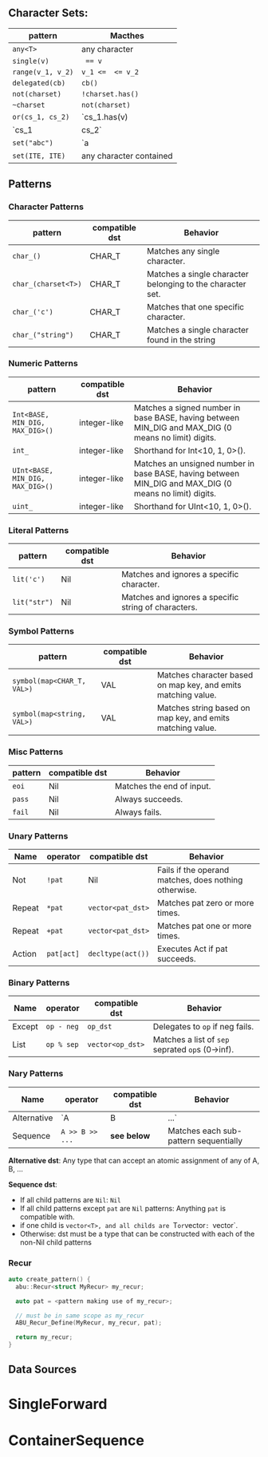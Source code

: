 ## Character Sets:
pattern                        | Macthes                      |
-------------------------------|------------------------------|
`any<T>`                       | any character                |
`single(v)`                    | ` == v`                      |
`range(v_1, v_2)`              | `v_1 <=  <= v_2`             |
`delegated(cb)`                | `cb()`                       |
`not(charset)`                 | `!charset.has()`             |
`~charset`                     | `not(charset)`               |
`or(cs_1, cs_2)`               | `cs_1.has(v) || cs_2.has(v)` |
`cs_1 | cs_2`                  | `or(CS_1, CS_2)`             |
`set("abc")`                   | `a | b | c`                  |
`set(ITE, ITE)`                | any character contained      |


## Patterns

### Character Patterns
pattern                         | compatible dst      | Behavior                                                   
--------------------------------|---------------------|------------------------------------------------------------
`char_()`                       | CHAR_T              | Matches any single character.
`char_(charset<T>)`             | CHAR_T              | Matches a single character belonging to the character set.
`char_('c')`                    | CHAR_T              | Matches that one specific character.
`char_("string")`               | CHAR_T              | Matches a single character found in the string

### Numeric Patterns
pattern                         | compatible dst      | Behavior                                                   
--------------------------------|---------------------|------------------------------------------------------------
`Int<BASE, MIN_DIG, MAX_DIG>()` | integer-like        | Matches a signed number in base BASE, having between MIN_DIG and MAX_DIG (0 means no limit) digits.
`int_`                          | integer-like        | Shorthand for Int<10, 1, 0>().
`UInt<BASE, MIN_DIG, MAX_DIG>()`| integer-like        | Matches an unsigned number in base BASE, having between MIN_DIG and MAX_DIG (0 means no limit) digits.
`uint_`                         | integer-like        | Shorthand for UInt<10, 1, 0>().

### Literal Patterns
pattern                         | compatible dst      | Behavior                                                   
--------------------------------|---------------------|------------------------------------------------------------
`lit('c')`                      | Nil                 | Matches and ignores a specific character.
`lit("str")`                    | Nil                 | Matches and ignores a specific string of characters.

### Symbol Patterns
pattern                         | compatible dst      | Behavior                                                   
--------------------------------|---------------------|------------------------------------------------------------
`symbol(map<CHAR_T, VAL>)`      | VAL                 | Matches character based on map key, and emits matching value.
`symbol(map<string, VAL>)`      | VAL                 | Matches string based on map key, and emits matching value.

### Misc Patterns
pattern                         | compatible dst      | Behavior                                                   
--------------------------------|---------------------|------------------------------------------------------------
`eoi`                           | Nil                 | Matches the end of input.
`pass`                          | Nil                 | Always succeeds.
`fail`                          | Nil                 | Always fails.

### Unary Patterns
Name   | operator     | compatible dst      | Behavior                                                   
-------|--------------|---------------------|------------------------------------------------------------
Not    | `!pat`       | Nil                 | Fails if the operand matches, does nothing otherwise.
Repeat | `*pat`       | `vector<pat_dst>`   | Matches pat zero or more times.
Repeat | `+pat`       | `vector<pat_dst>`   | Matches pat one or more times.
Action | `pat[act]`   | `decltype(act())`   | Executes Act if pat succeeds.

### Binary Patterns
Name   | operator     | compatible dst      | Behavior                                                   
-------|--------------|---------------------|------------------------------------------------------------
Except | `op - neg`   | `op_dst`            | Delegates to `op` if neg fails.
List   | `op % sep`   | `vector<op_dst>`    | Matches a list of `sep` seprated `op`s (0->inf).

### Nary Patterns
Name        | operator        | compatible dst      | Behavior                                                   
------------|-----------------|---------------------|------------------------------------------------------------
Alternative | `A | B | ...`   | **see below**       | Matches the first non-failing child pattern
Sequence    | `A >> B >> ...` | **see below**       | Matches each sub-pattern sequentially

**Alternative dst**: Any type that can accept an atomic assignment of any of A, B, ...

**Sequence dst**:

- If all child patterns are `Nil`: `Nil`
- If all child patterns except `pat` are `Nil` patterns: Anything `pat` is compatible with.
- if one child is `vector<T>, and all childs are `T` or `vector<T>`: `vector<T>`.
- Otherwise: dst must be a type that can be constructed with each of the non-Nil child patterns

### Recur

```c++
auto create_pattern() {
  abu::Recur<struct MyRecur> my_recur;

  auto pat = <pattern making use of my_recur>;

  // must be in same scope as my_recur
  ABU_Recur_Define(MyRecur, my_recur, pat);

  return my_recur;
}
```

## Data Sources

# SingleForward

# ContainerSequence
